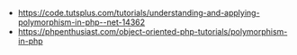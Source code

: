 * https://code.tutsplus.com/tutorials/understanding-and-applying-polymorphism-in-php--net-14362
* https://phpenthusiast.com/object-oriented-php-tutorials/polymorphism-in-php
